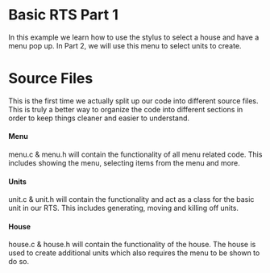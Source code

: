 # Basic RTS Part 1
In this example we learn how to use the stylus to select a house and have a menu pop up. In Part 2, we will use this menu to select units to create.

# Source Files
This is the first time we actually split up our code into different source files. This is truly a better way to organize the code into different sections in order to keep things cleaner and easier to understand.

#### Menu
menu.c & menu.h will contain the functionality of all menu related code. This includes showing the menu, selecting items from the menu and more.

#### Units
unit.c & unit.h will contain the functionality and act as a class for the basic unit in our RTS. This includes generating, moving and killing off units.

#### House
house.c & house.h will contain the functionality of the house. The house is used to create additional units which also requires the menu to be shown to do so.